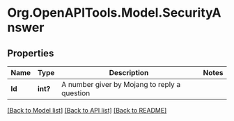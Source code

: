 # Org.OpenAPITools.Model.SecurityAnswer
## Properties

Name | Type | Description | Notes
------------ | ------------- | ------------- | -------------
**Id** | **int?** | A number giver by Mojang to reply a question | 

[[Back to Model list]](../README.md#documentation-for-models) [[Back to API list]](../README.md#documentation-for-api-endpoints) [[Back to README]](../README.md)


